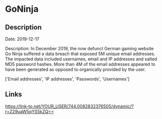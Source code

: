 # GoNinja

## Description

Date: 2019-12-17

Description:
In December 2019, the now defunct German gaming website Go Ninja suffered a data breach that exposed 5M unique email addresses. The impacted data included usernames, email and IP addresses and salted MD5 password hashes. More than 4M of the email addresses appeared to have been generated as opposed to organically provided by the user.


['Email addresses', 'IP addresses', 'Passwords', 'Usernames']

## Links

https://link-to.net/YOUR_USER/744.0082832376505/dynamic/?r=Z29uaW5qYS5kZQ==